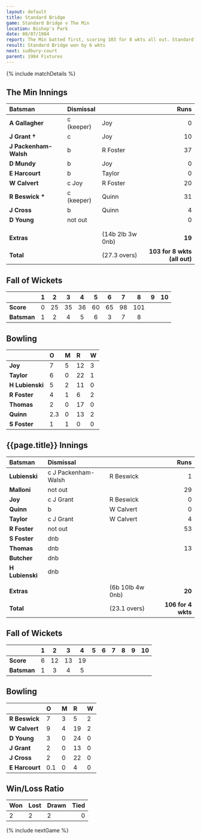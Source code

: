 ```yaml
---
layout: default
title: Standard Bridge
game: Standard Bridge v The Min
location: Bishop's Park
date: 08/07/1984
report: The Min batted first, scoring 103 for 8 wkts all out. Standard Bridge scored 106 for 4.
result: Standard Bridge won by 6 wkts
next: sudbury-court
parent: 1984 Fixtures
---
```


{% include matchDetails %}

## The Min Innings

| Batsman | Dismissal |  | Runs |
|:---|:---|---|---:|
| **A Gallagher** | c (keeper) | Joy | 0 |
| **J Grant &#8224;** | c | Joy | 10 |
| **J Packenham-Walsh** | b | R Foster | 37 |
| **D Mundy** | b | Joy | 0 |
| **E Harcourt** | b  | Taylor | 0 |
| **W Calvert** | c Joy | R Foster | 20 |
| **R Beswick &#42;** | c (keeper) | Quinn | 31 |
| **J Cross** | b | Quinn | 4 |
| **D Young** | not out | | 0 |
| | | | |
| | | | |
| **Extras** | | (14b 2lb 3w 0nb) | **19** |
| **Total** | | (27.3 overs) | **103 for 8 wkts (all out)** |

## Fall of Wickets

| | 1 | 2 | 3 | 4 | 5 | 6 | 7 | 8 | 9 | 10 |
|---|:---:|:---:|:---:|:---:|:---:|:---:|:---:|:---:|:---:|:---:|
| **Score** | 0 | 25 | 35 | 36 | 60 | 65 | 98 | 101 | | |
| **Batsman** | 1 | 2 | 4 | 5 | 6 | 3 | 7 | 8 | | |

## Bowling

| | O | M | R | W |
|---|:---|:---|:---|:---|
| **Joy** | 7 | 5 | 12 | 3 |
| **Taylor** | 6 | 0 | 22 | 1 |
| **H Lubienski** | 5 | 2 | 11 | 0 |
| **R Foster** | 4 | 1 | 6 | 2 |
| **Thomas** | 2 | 0 | 17 | 0 |
| **Quinn** | 2.3 | 0 | 13 | 2 |
| **S Foster** | 1 | 1 | 0 | 0 |

## {{page.title}} Innings

| Batsman | Dismissal |  | Runs |
|:---|:---|---|---:|
| **Lubienski** | c J Packenham-Walsh | R Beswick | 1 |
| **Malloni** | not out | | 29 |
| **Joy** | c J Grant | R Beswick | 0 |
| **Quinn** | b | W Calvert | 0 |
| **Taylor** | c J Grant | W Calvert | 4 |
| **R Foster** | not out |  | 53 |
| **S Foster** | dnb | | |
| **Thomas** | dnb | | 13 |
| **Butcher** | dnb | | |
| **H Lubienski** | dnb | | |
| | | | |
| **Extras** | | (6b 10lb 4w 0nb) | **20** |
| **Total** | | (23.1 overs) | **106 for 4 wkts** |

## Fall of Wickets

| | 1 | 2 | 3 | 4 | 5 | 6 | 7 | 8 | 9 | 10 |
|---|:---:|:---:|:---:|:---:|:---:|:---:|:---:|:---:|:---:|:---:|
| **Score** | 6 | 12 | 13 | 19 | | | | | | |
| **Batsman** | 1 | 3 | 4 | 5 | | |  | | | |

## Bowling

| | O | M | R | W |
|---|:---|:---|:---|:---|
| **R Beswick** | 7 | 3 | 5 | 2 |
| **W Calvert** | 9 | 4 | 19 | 2 |
| **D Young** | 3 | 0 | 24 | 0 |
| **J Grant** | 2 | 0 | 13 | 0 |
| **J Cross** | 2 | 0 | 22 | 0 |
| **E Harcourt** | 0.1 | 0 | 4 | 0 |

## Win/Loss Ratio

| Won | Lost | Drawn | Tied |
|:---|:---|:---|---:|
| 2 | 2 | 2 | 0 |

{% include nextGame %}